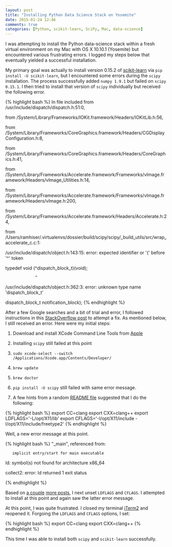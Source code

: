 ```yaml
---
layout: post
title: "Installing Python Data Science Stack on Yosemite"
date: 2015-01-24 12:46
comments: true
categories: [Python, scikit-learn, SciPy, Mac, data-science]
---
```


I was attempting to install the Python data-science stack within a fresh virtual
environment on my Mac with OS X 10.10.1 (Yosemite) but encountered various
frustrating errors. I logged my steps below that eventually yielded a successful
installation.

My primary goal was actually to install version 0.15.2 of
[scikit-learn](http://scikit-learn.org/) via `pip install -U scikit-learn`, but
I encountered some errors during the `scipy` installation. The process
successfully added `numpy 1.9.1` but failed on `scipy 0.15.1`. I then tried to
install that version of `scipy` individually but received the following error.

{% highlight bash %}
In file included from /usr/include/dispatch/dispatch.h:51:0,

  from /System/Library/Frameworks/IOKit.framework/Headers/IOKitLib.h:56,

  from /System/Library/Frameworks/CoreGraphics.framework/Headers/CGDisplayConfiguration.h:8,

  from /System/Library/Frameworks/CoreGraphics.framework/Headers/CoreGraphics.h:41,

  from /System/Library/Frameworks/Accelerate.framework/Frameworks/vImage.framework/Headers/vImage_Utilities.h:14,

  from /System/Library/Frameworks/Accelerate.framework/Frameworks/vImage.framework/Headers/vImage.h:200,

  from /System/Library/Frameworks/Accelerate.framework/Headers/Accelerate.h:24,

  from /Users/ramhiser/.virtualenvs/dossier/build/scipy/scipy/_build_utils/src/wrap_accelerate_c.c:1:

  /usr/include/dispatch/object.h:143:15: error: expected identifier or '(' before '^' token

   typedef void (^dispatch_block_t)(void);

                 ^

  /usr/include/dispatch/object.h:362:3: error: unknown type name 'dispatch_block_t'

   dispatch_block_t notification_block);
{% endhighlight %}


After a few Google searches and a bit of trial and error, I followed
instructions in this [StackOverflow
post](http://stackoverflow.com/a/19850962/234233) to attempt a fix. As mentioned
below, I still received an error. Here were my initial steps:
  
1. Download and install XCode Command Line Tools from [Apple](https://developer.apple.com)

2. Installing `scipy` still failed at this point

3. `sudo xcode-select --switch /Applications/Xcode.app/Contents/Developer/`

4. `brew update`

5. `brew doctor`

6. `pip install -U scipy` still failed with same error message.

7. A few hints from a random [README
file](https://github.com/robotastic/homebrew-hackrf#troubleshooting) suggested
that I do the following:

{% highlight bash %}
export CC=clang
export CXX=clang++
export LDFLAGS='-L/opt/X11/lib'
export CFLAGS='-I/opt/X11/include -I/opt/X11/include/freetype2'
{% endhighlight %}

Well, a new error message at this point.

{% highlight bash %}
  "_main", referenced from:

       implicit entry/start for main executable

  ld: symbol(s) not found for architecture x86_64

  collect2: error: ld returned 1 exit status

{% endhighlight %}

Based on [a couple](http://stackoverflow.com/a/11798574/234233) [more
posts](http://forrestbao.blogspot.com/2010/04/compiling-numpy-and-scipy-on-centos.html),
I next unset `LDFLAGS` and `CFLAGS`. I attempted to install at this point and
again saw the latter error message.

At this point, I was quite frustrated. I closed my terminal
[iTerm2](http://iterm2.com) and reopened it. Forgoing the `LDFLAGS` and `CFLAGS`
options, I set:

{% highlight bash %}
export CC=clang
export CXX=clang++
{% endhighlight %}

This time I was able to install both `scipy` and `scikit-learn` successfully.
